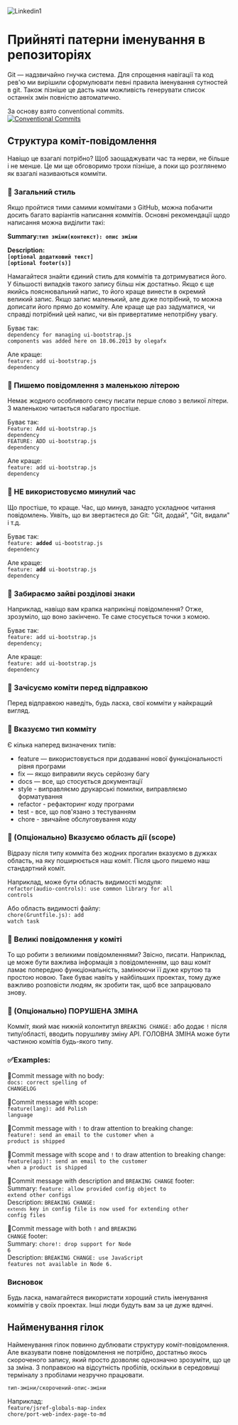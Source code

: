 ![Linkedin1](https://github.com/SoftLion-Co/.github/assets/79467842/b6ed34e0-42cb-4c8c-9e02-7ede91b11f07)

<h1>Прийняті патерни іменування в репозиторіях</h1>

Git — надзвичайно гнучка система. Для спрощення навігації та код рев'ю ми вирішили сформулювати певні правила іменування сутностей в git. Також пізніше це дасть нам можливість генерувати список останніх змін повністю автоматично.

За основу взято conventional commits.</br>
[![Conventional Commits](https://img.shields.io/badge/Conventional%20Commits-1.0.0-%23FE5196?logo=conventionalcommits&logoColor=white)](https://conventionalcommits.org)

<h2>Структура коміт-повідомлення</h2>

Навіщо це взагалі потрібно? Щоб заощаджувати час та нерви, не більше і не менше. Це ми ще обговоримо трохи пізніше, а поки що розглянемо як взагалі називаються комміти.

<h3>🔷 Загальний стиль</h3>

Якщо пройтися тими самими коммітами з GitHub, можна побачити досить багато варіантів написання коммітів. Основні рекомендації щодо написання можна виділити такі:

<b>Summary:<code>тип зміни(контекст): опис зміни</code>

Description: 
</br> <code>[optional додатковий текст]</code></br>
<code>[optional footer(s)]</code></b>

Намагайтеся знайти єдиний стиль для коммітів та дотримуватися його. У більшості випадків такого запису більш ніж достатньо. Якщо є ще якийсь пояснювальний напис, то його краще винести в окремий великий запис. Якщо запис маленький, але дуже потрібний, то можна дописати його прямо до комміту. Але краще ще раз задуматися, чи справді потрібний цей напис, чи він привертатиме непотрібну увагу.

Буває так:</br>
<code>dependency for managing ui-bootstrap.js components was added here on 18.06.2013 by olegafx</code>

Але краще:</br>
<code>feature: add ui-bootstrap.js dependency</code>

<h3>🔷 Пишемо повідомлення з маленькою літерою</h3>

Немає жодного особливого сенсу писати перше слово з великої літери. З маленькою читається набагато простіше.

Буває так:</br>
<code>Feature: Add ui-bootstrap.js dependency</code></br>
<code>FEATURE: ADD ui-bootstrap.js dependency</code>

Але краще:</br>
<code>feature: add ui-bootstrap.js dependency</code>

<h3>🔷 НЕ використовуємо минулий час</h3>

Що простіше, то краще. Час, що минув, занадто ускладнює читання повідомлень. Уявіть, що ви звертаєтеся до Git: "Git, додай", "Git, видали" і т.д.

Буває так:</br>
<code>feature: <b>added</b> ui-bootstrap.js dependency</code>

Але краще:</br>
<code>feature: <b>add</b> ui-bootstrap.js dependency</code>

<h3>🔷 Забираємо зайві розділові знаки</h3>

Наприклад, навіщо вам крапка наприкінці повідомлення? Отже, зрозуміло, що воно закінчено. Те саме стосується точки з комою.

Буває так:</br>
<code>feature: add ui-bootstrap.js dependency;</code>

Але краще:</br>
<code>feature: add ui-bootstrap.js dependency</code>

<h3>🔷 Зачісуємо коміти перед відправкою</h3>

Перед відправкою наведіть, будь ласка, свої комміти у найкращий вигляд.

<h3>🔷 Вказуємо тип комміту</h3>

Є кілька наперед визначених типів:
<ul>
  <li>feature — використовується при додаванні нової функціональності рівня програми</li>
 <li>fix — якщо виправили якусь серйозну багу</li>
 <li>docs — все, що стосується документації</li>
 <li>style - виправляємо друкарські помилки, виправляємо форматування</li>
 <li>refactor - рефакторинг коду програми</li>
 <li>test - все, що пов'язано з тестуванням</li>
 <li>chore - звичайне обслуговування коду</li>
</ul>

<h3>🔷 (Опціонально) Вказуємо область дії (scope)</h3>

Відразу після типу комміта без жодних прогалин вказуємо в дужках область, на яку поширюється наш коміт. Після цього пишемо наш стандартний коміт.

Наприклад, може бути область видимості модуля:</br>
<code>refactor(audio-controls): use common library for all controls</code>

Або область видимості файлу:</br>
<code>chore(Gruntfile.js): add watch task</code>

<h3>🔷 Великі повідомлення у коміті</h3>

То що робити з великими повідомленнями? Звісно, ​​писати. Наприклад, це може бути важлива інформація з повідомленням, що ваш коміт ламає попередню функціональність, замінюючи її дуже крутою та простою новою. Таке буває навіть у найбільших проектах, тому дуже важливо розповісти людям, як зробити так, щоб все запрацювало знову.

<h3>🔷 (Опціонально) ПОРУШЕНА ЗМІНА</h3> 
Комміт, який має нижній колонтитул <code>BREAKING CHANGE:</code> або додає <code>!</code> після типу/області, вводить порушливу зміну API. ГОЛОВНА ЗМІНА може бути частиною комітів будь-якого типу.

<h3>✅Examples:</h3>

🔹Commit message with no body:</br>
<code>docs: correct spelling of CHANGELOG</code>

🔹Commit message with scope:</br>
<code>feature(lang): add Polish language</code>

🔹Commit message with <code>!</code> to draw attention to breaking change:</br>
<code>feature!: send an email to the customer when a product is shipped</code>

🔹Commit message with scope and <code>!</code> to draw attention to breaking change:</br>
<code>feature(api)!: send an email to the customer when a product is shipped</code>

🔹Commit message with description and <code>BREAKING CHANGE</code> footer:</br>
Summary: <code>feature: allow provided config object to extend other configs</code></br>
Description: <code>BREAKING CHANGE: `extends` key in config file is now used for extending other config files</code>

🔹Commit message with both <code>!</code> and <code>BREAKING CHANGE</code> footer:</br>
Summary: <code>chore!: drop support for Node 6</code></br>
Description: <code>BREAKING CHANGE: use JavaScript features not available in Node 6.</code>

<h3>Висновок</h3>

Будь ласка, намагайтеся використати хороший стиль іменування коммітів у своїх проектах. Інші люди будуть вам за це дуже вдячні.

<h2>Найменування гілок</h2>

Найменування гілок повинно дублювати структуру коміт-повідомлення. Але вказувати повне повідомлення не потрібно, достатньо якось скороченого запису, який просто дозволяє однозначно зрозуміти, що це за зміна. З поправкою на відсутність пробілів, оскільки в середовищі терміналу з пробілами незручно працювати.

<code>тип-зміни/скорочений-опис-зміни</code>

Наприклад:</br>
<code>feature/jsref-globals-map-index</code></br>
<code>chore/port-web-index-page-to-md</code>
